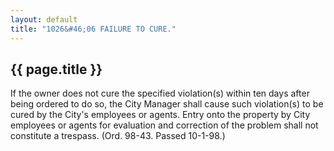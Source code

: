 ```yaml
---
layout: default
title: "1026&#46;06 FAILURE TO CURE."
---
```


{{ page.title }}
----------------

If the owner does not cure the specified violation(s) within ten days after being ordered to do so, the City Manager shall cause such violation(s) to be cured by the City's employees or agents. Entry onto the property by City employees or agents for evaluation and correction of the problem shall not constitute a trespass. (Ord. 98-43. Passed 10-1-98.)